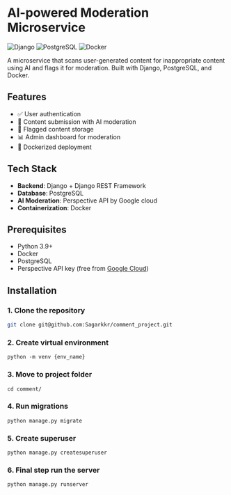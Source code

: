 # AI-powered Moderation Microservice

![Django](https://img.shields.io/badge/Django-092E20?style=for-the-badge&logo=django&logoColor=white)
![PostgreSQL](https://img.shields.io/badge/PostgreSQL-316192?style=for-the-badge&logo=postgresql&logoColor=white)
![Docker](https://img.shields.io/badge/Docker-2CA5E0?style=for-the-badge&logo=docker&logoColor=white)

A microservice that scans user-generated content for inappropriate content using AI and flags it for moderation. Built with Django, PostgreSQL, and Docker.

## Features

- ✅ User authentication 
- 📝 Content submission with AI moderation
- 🚩 Flagged content storage
- 📊 Admin dashboard for moderation
- 🐳 Dockerized deployment

## Tech Stack

- **Backend**: Django + Django REST Framework
- **Database**: PostgreSQL
- **AI Moderation**: Perspective API by Google cloud
- **Containerization**: Docker

## Prerequisites

- Python 3.9+
- Docker
- PostgreSQL
- Perspective API key (free from [Google Cloud](https://cloud.google.com/natural-language/docs/moderating-text))

## Installation

### 1. Clone the repository
```bash
git clone git@github.com:Sagarkkr/comment_project.git
```
### 2. Create virtual environment
```
python -m venv {env_name}
```
### 3. Move to project folder
```
cd comment/
```
### 4. Run migrations
```
python manage.py migrate
```
### 5. Create superuser
```
python manage.py createsuperuser
```
### 6. Final step run the server
```
python manage.py runserver
```
